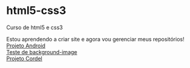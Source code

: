 # html5-css3
 Curso de html5 e css3 

Estou aprendendo a criar site e agora vou gerenciar meus repositórios! <br>
<a href="https://madelinealmeida09.github.io/html5-css3/modulo2/ex21/desafio10/des10.html" target="_blank">Projeto Android</a>
<br>
<a href="https://madelinealmeida09.github.io/html5-css3/modulo3/ex22/fundo06.html" target="_blank">Teste de background-image</a>
<br>
<a href="https://madelinealmeida09.github.io/html5-css3/modulo3/ex23/desafio12/des12.html" target="_blank">Projeto Cordel</a>

